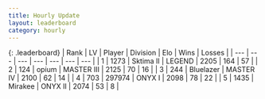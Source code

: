 ```yaml
---
title: Hourly Update
layout: leaderboard
category: hourly
---
```


{: .leaderboard}
| Rank | LV | Player | Division | Elo | Wins | Losses |
| --- | --- | --- | --- | --- | --- | --- |
| <span data-change="0">1</span> | 1273 | <span title="ID: 402846">Sktima II</span> | LEGEND | <span data-change="0">2205</span> | <span data-change="0">164</span> | <span data-change="0">57</span> |
| <span data-change="0">2</span> | 124 | <span title="ID: 750033">opium</span> | MASTER III | <span data-change="-4">2125</span> | <span data-change="3">70</span> | <span data-change="3">16</span> |
| <span data-change="0">3</span> | 244 | <span title="ID: 221994">Bluelazer</span> | MASTER IV | <span data-change="0">2100</span> | <span data-change="0">62</span> | <span data-change="0">14</span> |
| <span data-change="0">4</span> | 703 | <span title="ID: 544038">297974</span> | ONYX I | <span data-change="1">2098</span> | <span data-change="3">78</span> | <span data-change="1">22</span> |
| <span data-change="0">5</span> | 1435 | <span title="ID: 416373">Mirakee</span> | ONYX II | <span data-change="0">2074</span> | <span data-change="0">53</span> | <span data-change="0">8</span> |